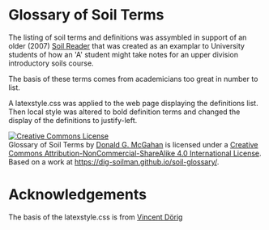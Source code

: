 # Glossary of Soil Terms

The listing of soil terms and definitions was assymbled in support of an older (2007) [Soil Reader](https://enviro-soil.com/soils101/) that was created as an examplar to University students of how an 'A' student might take notes for an upper division introductory soils course.

The basis of these terms comes from academicians too great in number to list. 

A latexstyle.css was applied to the web page displaying the definitions list. Then local style was altered to bold definition terms and changed the   display of the definitions to justify-left.

<a rel="license" href="http://creativecommons.org/licenses/by-nc-sa/4.0/"><img alt="Creative Commons License" style="border-width:0" src="https://i.creativecommons.org/l/by-nc-sa/4.0/88x31.png" /></a><br /><span xmlns:dct="http://purl.org/dc/terms/" href="http://purl.org/dc/dcmitype/Text" property="dct:title" rel="dct:type">Glossary of Soil Terms</span> by <a xmlns:cc="http://creativecommons.org/ns#" href="https://dig-soilman.github.io/soil-glossary/" property="cc:attributionName" rel="cc:attributionURL">Donald G. McGahan</a> is licensed under a <a rel="license" href="http://creativecommons.org/licenses/by-nc-sa/4.0/">Creative Commons Attribution-NonCommercial-ShareAlike 4.0 International License</a>.<br />Based on a work at <a xmlns:dct="http://purl.org/dc/terms/" href="https://dig-soilman.github.io/soil-glossary/" rel="dct:source">https://dig-soilman.github.io/soil-glossary/</a>.

# Acknowledgements

The basis of the latexstyle.css is from [Vincent Dörig](https://latex.vercel.app/)
